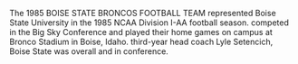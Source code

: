 The 1985 BOISE STATE BRONCOS FOOTBALL TEAM represented Boise State University in the 1985 NCAA Division I-AA football season. competed in the Big Sky Conference and played their home games on campus at Bronco Stadium in Boise, Idaho. third-year head coach Lyle Setencich, Boise State was overall and in conference.
